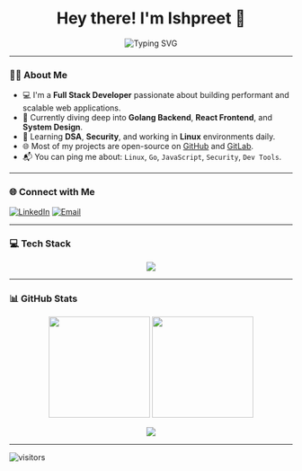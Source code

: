 <h1 align="center">Hey there! I'm Ishpreet 👋</h1>
<p align="center">
  <img src="https://readme-typing-svg.herokuapp.com?font=Fira+Code&size=22&pause=1000&color=58A6FF&center=true&vCenter=true&width=500&lines=Full+Stack+Developer;Golang+%7C+React+%7C+Linux+%7C+JavaScript;Learning+Everyday+%F0%9F%93%9A;Open+Source+Contributor" alt="Typing SVG" />
</p>

---

### 🙋‍♂️ About Me

- 💻 I'm a **Full Stack Developer** passionate about building performant and scalable web applications.
- 🔁 Currently diving deep into **Golang Backend**, **React Frontend**, and **System Design**.
- 🧠 Learning **DSA**, **Security**, and working in **Linux** environments daily.
- 🌐 Most of my projects are open-source on [GitHub](https://github.com/ishpreet404) and [GitLab](https://gitlab.com/).
- 📬 You can ping me about: `Linux`, `Go`, `JavaScript`, `Security`, `Dev Tools`.

---

### 🌐 Connect with Me

[![LinkedIn](https://img.shields.io/badge/LinkedIn-%230077B5.svg?style=flat&logo=linkedin&logoColor=white)](https://linkedin.com/in/ishpreet-singh-30435828b)
[![Email](https://img.shields.io/badge/Email-D14836?style=flat&logo=gmail&logoColor=white)](mailto:ishpreet@outlook.in)

---

### 💻 Tech Stack

<div align="center">
  <img src="https://skillicons.dev/icons?i=go,js,ts,react,nodejs,express,cpp,java,html,css,tailwind,postgres,mysql,mongodb,vite,babel,linux,git" />
</div>

---

### 📊 GitHub Stats

<p align="center">
  <img src="https://github-readme-stats.vercel.app/api?username=ishpreet404&theme=moltack&hide_border=false&include_all_commits=true&count_private=true" height="180em" />
  <img src="https://github-readme-stats.vercel.app/api/top-langs/?username=ishpreet404&theme=moltack&hide_border=false&layout=compact" height="180em" />
</p>

<p align="center">
  <img src="https://github-readme-streak-stats.herokuapp.com/?user=ishpreet404&theme=moltack&hide_border=false&v=1" />
</p>


---





<!-- Optional Visitor Badge -->
![visitors](https://komarev.com/ghpvc/?username=ishpreet404&label=Profile+Views&color=58A6FF&style=flat-square) 
